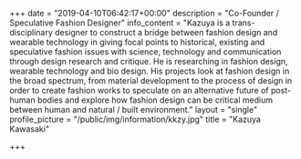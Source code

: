 +++
date = "2019-04-10T06:42:17+00:00"
description = "Co-Founder / Speculative Fashion Designer"
info_content = "Kazuya is a trans-disciplinary designer to construct a bridge between fashion design and wearable technology in giving focal points to historical, existing and speculative fashion issues with science, technology and communication through design research and critique. He is researching in fashion design, wearable technology and bio design. His projects look at fashion design in the broad spectrum, from material development to the process of design in order to create fashion works to speculate on an alternative future of post-human bodies and explore how fashion design can be critical medium between human and natural / built environment."
layout = "single"
profile_picture = "/public/img/information/kkzy.jpg"
title = "Kazuya Kawasaki"

+++
